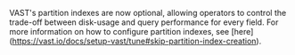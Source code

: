 VAST's partition indexes are now optional, allowing operators to control the
trade-off between disk-usage and query performance for every field. For more
information on how to configure partition indexes, see [here]
(https://vast.io/docs/setup-vast/tune#skip-partition-index-creation).